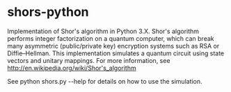 shors-python
============

Implementation of Shor's algorithm in Python 3.X. Shor's algorithm performs integer factorization on a quantum computer, which can break many asymmetric (public/private key) encryption systems such as RSA or Diffie–Hellman. This implementation simulates a quantum circuit using state vectors and unitary mappings.  For more information, see http://en.wikipedia.org/wiki/Shor's_algorithm

See python shors.py --help for details on how to use the simulation.

